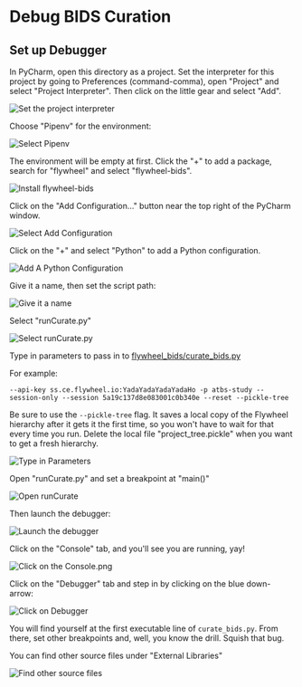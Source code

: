 # Debug BIDS Curation

## Set up Debugger

In PyCharm, open this directory as a project.  Set the interpreter for this project by going to 
Preferences (command-comma), open "Project" and select "Project Interpreter".  Then click on the
little gear and select "Add".

![Set the project interpreter](pics/Set_project_interpreter.png)

Choose "Pipenv" for the environment:

![Select Pipenv](pics/Select_Pipenv.png)

The environment will be empty at first.  Click the "+" to add a package, search for "flywheel"
and select "flywheel-bids".

![Install flywheel-bids](pics/Install_flywheel-bids.png)

Click on the "Add Configuration..." button near the top right of the PyCharm window. 

![Select Add Configuration](pics/Select_Add_Configuration.png)

Click on the "+" and select "Python" to add a Python configuration.

![Add A Python Configuration](pics/Add_A_Python_Configuration.png)

Give it a name, then set the script path:

![Give it a name](pics/Give_it_a_name.png)

Select "runCurate.py"

![Select runCurate.py](pics/Select_runCurate.py.png)

Type in parameters to pass in to [flywheel_bids/curate_bids.py](https://gitlab.com/flywheel-io/public/bids-client/-/blob/0.9.0/flywheel_bids/curate_bids.py#L252)

For example:

`--api-key ss.ce.flywheel.io:YadaYadaYadaYadaHo -p atbs-study --session-only --session 5a19c137d8e083001c0b340e --reset --pickle-tree`

Be sure to use the `--pickle-tree` flag.  It saves a local copy of the Flywheel hierarchy
after it gets it the first time, so you won't have to wait for that every time you run.
Delete the local file "project_tree.pickle" when you want to get a fresh hierarchy.

![Type in Parameters](pics/Type_in_Parameters.png)

Open "runCurate.py" and set a breakpoint at "main()"

![Open runCurate](pics/Open_runCurate.py.png)

Then launch the debugger:

![Launch the debugger](pics/Launch_the_debugger.png)

Click on the "Console" tab, and you'll see you are running, yay!

![Click on the Console.png](pics/Click_on_the_Console.png)

Click on the "Debugger" tab and step in by clicking on the blue down-arrow:

![Click on Debugger](pics/Click_on_Debugger.png)

You will find yourself at the first executable line of `curate_bids.py`.  From
there, set other breakpoints and, well, you know the drill.  Squish that bug.

You can find other source files under "External Libraries"

![Find other source files](pics/Find_other_source_files.png)

